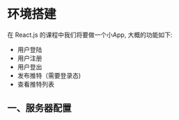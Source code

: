 # 环境搭建

在 React.js 的课程中我们将要做一个小App, 大概的功能如下:

- 用户登陆
- 用户注册
- 用户登出
- 发布推特（需要登录态)
- 查看推特列表

## 一、服务器配置

